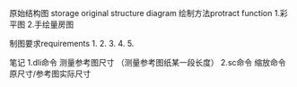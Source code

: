 原始结构图 storage original structure diagram
绘制方法protract function
	1.彩平图
	2.手绘量房图

制图要求requirements
	1.
	2.
	3.
	4.
	5.

笔记
	1.dli命令 测量参考图尺寸 （测量参考图纸某一段长度）
	2.sc命令  缩放命令  原尺寸/参考图实际尺寸